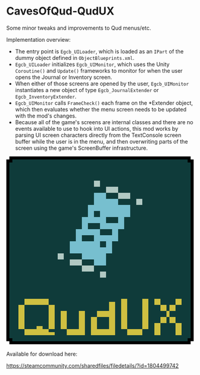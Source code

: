 # CavesOfQud-QudUX
Some minor tweaks and improvements to Qud menus/etc.

Implementation overview:
* The entry point is `Egcb_UILoader`, which is loaded as an `IPart` of the dummy object defined in `ObjectBlueprints.xml`.
* `Egcb_UILoader` initializes `Egcb_UIMonitor`, which uses the Unity `Coroutine()` and `Update()` frameworks to monitor for when the user opens the Journal or Inventory screen.
* When either of those screens are opened by the user, `Egcb_UIMonitor` instantiates a new object of type `Egcb_JournalExtender` or `Egcb_InventoryExtender`.
* `Egcb_UIMonitor` calls `FrameCheck()` each frame on the \*Extender object, which then evaluates whether the menu screen needs to be updated with the mod's changes.
* Because all of the game's screens are internal classes and there are no events available to use to hook into UI actions, this mod works by parsing UI screen characters directly from the TextConsole screen buffer while the user is in the menu, and then overwriting parts of the screen using the game's ScreenBuffer infrastructure.

![cover image](QudUX_Cover.png)

Available for download here:

https://steamcommunity.com/sharedfiles/filedetails/?id=1804499742
